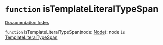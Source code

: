 # `function` isTemplateLiteralTypeSpan

[Documentation Index](../README.md)

`function` isTemplateLiteralTypeSpan(node: [Node](../interface.Node/README.md)): node `is` [TemplateLiteralTypeSpan](../interface.TemplateLiteralTypeSpan/README.md)

